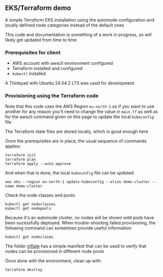 ## EKS/Terraform demo

A simple Terraform EKS installation using the automode configuration and locally defined node categories instead of the default ones    

This code and documentation is something of a work in progress, so will likely get updated from time to time    

### Prerequisites for client    

  - AWS account with awscli environment configured    
  - Terraform installed and configured    
  - ```kubectl``` installed    

A Thinkpad with Ubuntu 24.04.2 LTS was used for development    

### Provisioning using the Terraform code

Note that this code uses the AWS Region `eu-north-1` so if you want to use another for any reason you'll need to change the value in `main.tf` as well as for the awscli command given on this page to update the local `kubeconfig` file

The Terraform state files are stored locally, which is good enough here

Once the prerequisites are in place, the usual sequence of commands applies:
```
terraform init
terraform plan
terraform apply --auto-approve
```
And when that is done, the local `kubeconfig` file can be updated:
```
aws eks --region eu-north-1 update-kubeconfig --alias demo-cluster --name demo-cluster
```

Check the node classes and pools:
```
kubectl get nodeclasses
kubectl get nodepools
```

Because it's an automode cluster, no nodes will be shown until pods have been sucessfully deployed. When trouble-shooting failed provisioning, the following command can sometimes provide useful information:
```
kubectl get nodeclaims
```

The folder [inflate](/inflate) has a simple manifest that can be used to verify that nodes can be provisioned in different node pools

Once done with the environment, clean up with:
```
terraform destroy
```

